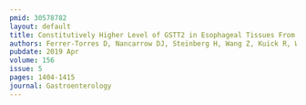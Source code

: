 ```yaml
---
pmid: 30578782
layout: default
title: Constitutively Higher Level of GSTT2 in Esophageal Tissues From African Americans Protects Cells Against DNA Damage.
authors: Ferrer-Torres D, Nancarrow DJ, Steinberg H, Wang Z, Kuick R, Weh KM, Mills RE, Ray D, Ray P, Lin J, Chang AC, Reddy RM, Orringer MB, Canto MI, Shaheen NJ, Kresty LA, Chak A, Wang TD, Rubenstein JH, Beer DG
pubdate: 2019 Apr
volume: 156
issue: 5
pages: 1404-1415
journal: Gastroenterology
---
```

